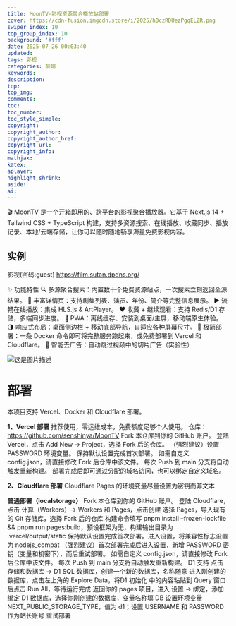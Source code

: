 ```yaml
---
title: MoonTV-影视资源聚合播放站部署
cover: https://cdn-fusion.imgcdn.store/i/2025/hDczRDUezPgqELZR.png
swiper_index: 10
top_group_index: 10
background: '#fff'
date: 2025-07-26 00:03:40
updated:
tags: 影视
categories: 前端
keywords:
description:
top:
top_img:
comments:
toc:
toc_number:
toc_style_simple:
copyright:
copyright_author:
copyright_author_href:
copyright_url:
copyright_info:
mathjax:
katex:
aplayer:
highlight_shrink:
aside:
ai:
---
```

🎬 MoonTV 是一个开箱即用的、跨平台的影视聚合播放器。它基于 Next.js 14 + Tailwind CSS + TypeScript 构建，支持多资源搜索、在线播放、收藏同步、播放记录、本地/云端存储，让你可以随时随地畅享海量免费影视内容。

## 实例
影视(密码:guest)
https://film.sutan.dpdns.org/

✨ 功能特性
🔍 多源聚合搜索：内置数十个免费资源站点，一次搜索立刻返回全源结果。
📄 丰富详情页：支持剧集列表、演员、年份、简介等完整信息展示。
▶️ 流畅在线播放：集成 HLS.js & ArtPlayer。
❤️ 收藏 + 继续观看：支持 Redis/D1 存储，多端同步进度。
📱 PWA：离线缓存、安装到桌面/主屏，移动端原生体验。
🌗 响应式布局：桌面侧边栏 + 移动底部导航，自适应各种屏幕尺寸。
🚀 极简部署：一条 Docker 命令即可将完整服务跑起来，或免费部署到 Vercel 和 Cloudflare。
👿 智能去广告：自动跳过视频中的切片广告（实验性）

![这是图片描述](https://cdn-fusion.imgcdn.store/i/2025/C3WgBGMNpw14mAN5.webp)

# 部署
本项目支持 Vercel、Docker 和 Cloudflare 部署。

**1、Vercel 部署**
推荐使用，零运维成本，免费额度足够个人使用。
仓库：https://github.com/senshinya/MoonTV
Fork 本仓库到你的 GitHub 账户。
登陆 Vercel，点击 Add New → Project，选择 Fork 后的仓库。
（强烈建议）设置 PASSWORD 环境变量。
保持默认设置完成首次部署。
如需自定义 config.json，请直接修改 Fork 后仓库中该文件。
每次 Push 到 main 分支将自动触发重新构建。
部署完成后即可通过分配的域名访问，也可以绑定自定义域名。

**2、Cloudflare 部署**
Cloudflare Pages 的环境变量尽量设置为密钥而非文本

**普通部署（localstorage）**
Fork 本仓库到你的 GitHub 账户。
登陆 Cloudflare，点击 计算（Workers）-> Workers 和 Pages，点击创建
选择 Pages，导入现有的 Git 存储库，选择 Fork 后的仓库
构建命令填写 pnpm install –frozen-lockfile && pnpm run pages:build，预设框架为无，构建输出目录为 .vercel/output/static
保持默认设置完成首次部署。进入设置，将兼容性标志设置为 nodejs_compat
（强烈建议）首次部署完成后进入设置，新增 PASSWORD 密钥（变量和机密下），而后重试部署。
如需自定义 config.json，请直接修改 Fork 后仓库中该文件。
每次 Push 到 main 分支将自动触发重新构建。
D1 支持
点击 存储和数据库 -> D1 SQL 数据库，创建一个新的数据库，名称随意
进入刚创建的数据库，点击左上角的 Explore Data，将D1 初始化 中的内容粘贴到 Query 窗口后点击 Run All，等待运行完成
返回你的 pages 项目，进入 设置 -> 绑定，添加绑定 D1 数据库，选择你刚创建的数据库，变量名称填 DB
设置环境变量 NEXT_PUBLIC_STORAGE_TYPE，值为 d1；设置 USERNAME 和 PASSWORD 作为站长账号
重试部署



